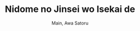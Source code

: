 --- 
slug: "nidome-no-jinsei-wo-isekai-de"
title: "Nidome no Jinsei wo Isekai de"
publishdate: "2019-01-02"
src: "https://365manga.net/manga/nidome-no-jinsei-wo-isekai-de"
author: "Main, Awa Satoru"
image: "https://data.365manga.net/images/thumbnails/32595-nidome-no-jinsei-wo-isekai-de.jpg"
tags: ["Action","Adventure","Comedy","Drama","Ecchi","Fantasy","Harem","Martial arts","Reverse harem","Romance","Seinen"]
chapters: ["Vol.6 Chapter 28.1: It Seems Like A Riari's Request. ","Chapter 27 ","Chapter 26.2: It Seems Like We’re Going To Have One More #2 ","Chapter 26.1: It Seems Like We’re Going To Have One More ","Chapter 25.5: Special - Flat Is Justice. ","Chapter 25: It Seems Like The Fight Continues. ","Chapter 24.2: Seems Like The War Is Starting ② ","Chapter 24.1: Seems Like The War Is Starting ① ","Chapter 23.1 ","Chapter 23.2: Seems Like Dark Clouds Are Gathering ② ","Chapter 22: Seems Like It's A Serious Situation ","Chapter 21: Seems Like It's An Elf's Welcome ","Chapter 20: Seems Like It's A New Deal ","Chapter 19: It Seems To Be Silky. ","Chapter 18 ","Chapter 17: It Seems Like Az Is Back. #1 ","Chapter 16 ","Chapter 15 ","Chapter 14.2 ","Chapter 14.1 ","Chapter 13.2 ","Chapter 13.1 ","Chapter 12 ","Chapter 11 ","Chapter 10 ","Chapter 9 ","Chapter 8 ","Chapter 7 ","Chapter 6 ","Chapter 5 ","Chapter 4: The Cleanup After The Battle ","Chapter 3: The Middle Of The Storm ","Chapter 2: Before The Big Fight ","Chapter 1: I Got Into Trouble As Soon As I Arrived"]
chapterlinks: ["https://365manga.net/nidome-no-jinsei-wo-isekai-de/chapter-28-1.html","https://365manga.net/nidome-no-jinsei-wo-isekai-de/chapter-27.html","https://365manga.net/nidome-no-jinsei-wo-isekai-de/chapter-26-2.html","https://365manga.net/nidome-no-jinsei-wo-isekai-de/chapter-26-1.html","https://365manga.net/nidome-no-jinsei-wo-isekai-de/chapter-25-5.html","https://365manga.net/nidome-no-jinsei-wo-isekai-de/chapter-25.html","https://365manga.net/nidome-no-jinsei-wo-isekai-de/chapter-24-2.html","https://365manga.net/nidome-no-jinsei-wo-isekai-de/chapter-24-1.html","https://365manga.net/nidome-no-jinsei-wo-isekai-de/chapter-23-1.html","https://365manga.net/nidome-no-jinsei-wo-isekai-de/chapter-23-2.html","https://365manga.net/nidome-no-jinsei-wo-isekai-de/chapter-22.html","https://365manga.net/nidome-no-jinsei-wo-isekai-de/chapter-21.html","https://365manga.net/nidome-no-jinsei-wo-isekai-de/chapter-20.html","https://365manga.net/nidome-no-jinsei-wo-isekai-de/chapter-19.html","https://365manga.net/nidome-no-jinsei-wo-isekai-de/chapter-18.html","https://365manga.net/nidome-no-jinsei-wo-isekai-de/chapter-17.html","https://365manga.net/nidome-no-jinsei-wo-isekai-de/chapter-16.html","https://365manga.net/nidome-no-jinsei-wo-isekai-de/chapter-15.html","https://365manga.net/nidome-no-jinsei-wo-isekai-de/chapter-14-2.html","https://365manga.net/nidome-no-jinsei-wo-isekai-de/chapter-14-1.html","https://365manga.net/nidome-no-jinsei-wo-isekai-de/chapter-13-2.html","https://365manga.net/nidome-no-jinsei-wo-isekai-de/chapter-13-1.html","https://365manga.net/nidome-no-jinsei-wo-isekai-de/chapter-12.html","https://365manga.net/nidome-no-jinsei-wo-isekai-de/chapter-11.html","https://365manga.net/nidome-no-jinsei-wo-isekai-de/chapter-10.html","https://365manga.net/nidome-no-jinsei-wo-isekai-de/chapter-9.html","https://365manga.net/nidome-no-jinsei-wo-isekai-de/chapter-8.html","https://365manga.net/nidome-no-jinsei-wo-isekai-de/chapter-7.html","https://365manga.net/nidome-no-jinsei-wo-isekai-de/chapter-6.html","https://365manga.net/nidome-no-jinsei-wo-isekai-de/chapter-5.html","https://365manga.net/nidome-no-jinsei-wo-isekai-de/chapter-4.html","https://365manga.net/nidome-no-jinsei-wo-isekai-de/chapter-3.html","https://365manga.net/nidome-no-jinsei-wo-isekai-de/chapter-2.html","https://365manga.net/nidome-no-jinsei-wo-isekai-de/chapter-1.html"]
description: "'Kunugi Renya-san, you have passed away!' After passing away at the age of 94, Kunugi Renya is asked by a girl who seems like god to live a second life in another world. How can he enjoy his new life when the mission he's given is lame---!?"
---